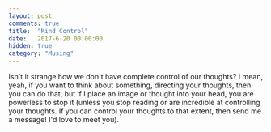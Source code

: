 ```yaml
---
layout: post
comments: true
title:  "Mind Control"
date:   2017-6-20 00:00:00
hidden: true
category: "Musing"
---
```

Isn't it strange how we don't have complete control of our thoughts? I mean, yeah, if you want to think about something, directing your thoughts, then you can do that, but if I place an image or thought into your head, you are powerless to stop it (unless you stop reading or are incredible at controlling your thoughts. If you can control your thoughts to that extent, then send me a message! I'd love to meet you).
